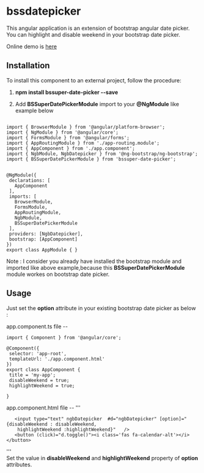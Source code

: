 # bssdatepicker
This angular application is an extension of bootstrap angular date picker. You can highlight and disable weekend in your bootstrap date picker.
 
Online demo is [here](https://anandsh123.github.io/bssdatepicker/)

 
## Installation

To install this component to an external project, follow the procedure:

1. __npm install bssuper-date-picker --save__

2. Add __BSSuperDatePickerModule__ import to your __@NgModule__ like example below
    
 ```
    
import { BrowserModule } from '@angular/platform-browser';
import { NgModule } from '@angular/core';
import { FormsModule } from '@angular/forms';
import { AppRoutingModule } from './app-routing.module';
import { AppComponent } from './app.component';
import { NgbModule, NgbDatepicker } from '@ng-bootstrap/ng-bootstrap';
import { BSSuperDatePickerModule } from 'bssuper-date-picker';
 

@NgModule({
  declarations: [
    AppComponent
  ],
  imports: [
    BrowserModule,
    FormsModule,
    AppRoutingModule,
    NgbModule,
    BSSuperDatePickerModule
  ],
  providers: [NgbDatepicker],
  bootstrap: [AppComponent]
})
export class AppModule { }
 ```
Note : I consider you already have installed the bootstrap module and imported like above example,because this __BSSuperDatePickerModule__ module workes on bootstrap date picker.

## Usage
Just set the __option__ attribute in your existing bootstrap date picker as below :

app.component.ts file --

 ```
import { Component } from '@angular/core';
 
@Component({
  selector: 'app-root',
  templateUrl: './app.component.html'  
})
export class AppComponent {
  title = 'my-app';
  disableWeekend = true;
  highlightWeekend = true;
   
}
 ```

app.component.html file --
'''
 
       <input type="text" ngbDatepicker  #d="ngbDatepicker" [option]="{disableWeekend : disableWeekend,
        highlightWeekend :highlightWeekend}"   />
       <button (click)="d.toggle()"><i class='fas fa-calendar-alt'></i></button>
'''       
Set the value in __disableWeekend__ and   __highlightWeekend__  property of __option__ attributes.   

